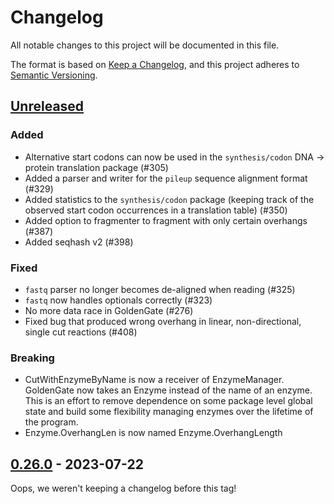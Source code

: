 # Changelog

All notable changes to this project will be documented in this file.

The format is based on [Keep a Changelog](https://keepachangelog.com/en/1.0.0/),
and this project adheres to [Semantic Versioning](https://semver.org/spec/v2.0.0.html).

## [Unreleased]

### Added
- Alternative start codons can now be used in the `synthesis/codon` DNA -> protein translation package (#305)
- Added a parser and writer for the `pileup` sequence alignment format (#329)
- Added statistics to the `synthesis/codon` package (keeping track of the observed start codon occurrences in a translation table) (#350)
- Added option to fragmenter to fragment with only certain overhangs (#387)
- Added seqhash v2 (#398)

### Fixed
- `fastq` parser no longer becomes de-aligned when reading (#325)
- `fastq` now handles optionals correctly (#323)
-  No more data race in GoldenGate (#276)
-  Fixed bug that produced wrong overhang in linear, non-directional, single cut reactions (#408)

### Breaking
- CutWithEnzymeByName is now a receiver of EnzymeManager. GoldenGate now takes an Enzyme instead of the name of an enzyme.
This is an effort to remove dependence on some package level global state and build some flexibility managing enzymes
over the lifetime of the program.
- Enzyme.OverhangLen is now named Enzyme.OverhangLength

## [0.26.0] - 2023-07-22
Oops, we weren't keeping a changelog before this tag!

[unreleased]: https://github.com/TimothyStiles/poly/compare/v0.26.0...main
[0.26.0]: https://github.com/TimothyStiles/poly/releases/tag/v0.26.0
